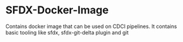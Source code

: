 # SFDX-Docker-Image
Contains docker image that can be used on CDCI pipelines. It contains basic tooling like sfdx, sfdx-git-delta plugin and git 

